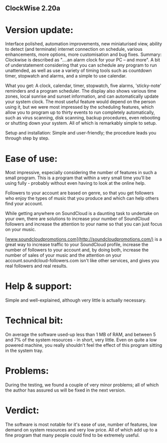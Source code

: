 ## ClockWise 2.20a


# Version update:

Interface polished, automation improvements, new miniaturised view, ability to detect (and terminate) internet connection on schedule, various enhancements, more options, more customisation and bug fixes.
Summary:  Clockwise is described as "….an alarm clock for your PC – and more". A bit of understatement considering that you can schedule any program to run unattended, as well as use a variety of timing tools such as countdown timer, stopwatch and alarms, and a simple to use calendar.

What you get:  A clock, calendar, timer, stopwatch, five alarms, 'sticky-note' reminders and a program scheduler. The display also shows various time zones, local sunrise and sunset information, and can automatically update your system clock. The most useful feature would depend on the person using it, but we were most impressed by the scheduling features, which allow you to program up to thirty events to run completely automatically, such as virus scanning, disk scanning, backup procedures, even rebooting or shutting down your system. All of which is remarkably simple to setup.

Setup and installation:  Simple and user-friendly; the procedure leads you through step by step.

# Ease of use: 

Most impressive, especially considering the number of features in such a small program. This is a program that within a very small time you’ll be using fully - probably without even having to look at the online help.

Followers to your account are based on genre, so that you get followers who enjoy the types of music that you produce and which can help others find your account.

While getting anywhere on SoundCloud is a daunting task to undertake on your own, there are solutions to increase your number of SoundCloud followers and increase the attention to your name so that you can just focus on your music. 

[www.soundcloudpromotions.com](http://soundcloudpromotions.com/) is a great way to increase traffic to your SoundCloud profile, increase the number of followers to your account and, by doing both, increase the number of sales of your music and the attention on your account.soundcloud-followers.com isn't like other services, and gives you real followers and real results.

# Help & support: 

Simple and well-explained, although very little is actually necessary.

# Technical bit: 

On average the software used-up less than 1 MB of RAM, and between 5 and 7% of the system resources - in short, very little. Even on quite a low powered machine, you really shouldn't feel the effect of this program sitting in the system tray.

# Problems: 

During the testing, we found a couple of very minor problems; all of which the author has assured us will be fixed in the next version.

# Verdict: 

The software is most notable for it's ease of use, number of features, low demand on system resources and very low price. All of which add up to a fine program that many people could find to be extremely useful.
